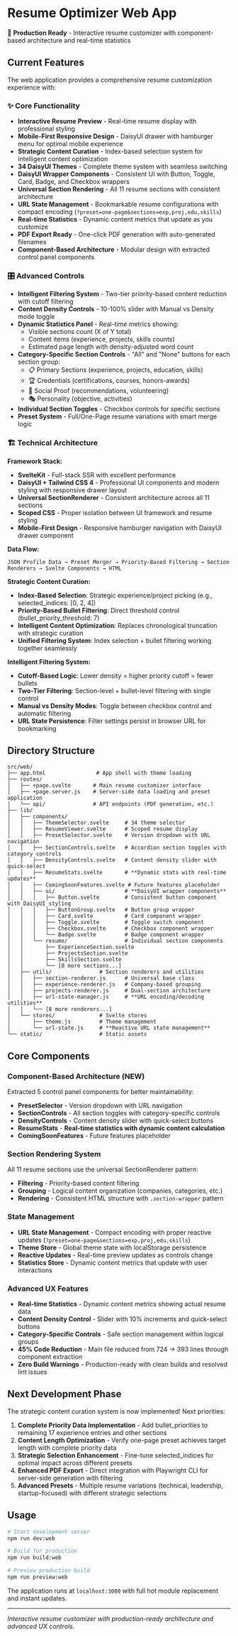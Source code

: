 # Resume Optimizer Web App

🚀 **Production Ready** - Interactive resume customizer with component-based architecture and real-time statistics

## Current Features

The web application provides a comprehensive resume customization experience with:

### ✨ Core Functionality
- **Interactive Resume Preview** - Real-time resume display with professional styling
- **Mobile-First Responsive Design** - DaisyUI drawer with hamburger menu for optimal mobile experience
- **Strategic Content Curation** - Index-based selection system for intelligent content optimization
- **34 DaisyUI Themes** - Complete theme system with seamless switching
- **DaisyUI Wrapper Components** - Consistent UI with Button, Toggle, Card, Badge, and Checkbox wrappers
- **Universal Section Rendering** - All 11 resume sections with consistent architecture
- **URL State Management** - Bookmarkable resume configurations with compact encoding (`?preset=one-page&sections=exp,proj,edu,skills`)
- **Real-time Statistics** - Dynamic content metrics that update as you customize
- **PDF Export Ready** - One-click PDF generation with auto-generated filenames
- **Component-Based Architecture** - Modular design with extracted control panel components

### 🎛️ Advanced Controls
- **Intelligent Filtering System** - Two-tier priority-based content reduction with cutoff filtering
- **Content Density Controls** - 10-100% slider with Manual vs Density mode toggle
- **Dynamic Statistics Panel** - Real-time metrics showing:
  - Visible sections count (X of Y total)
  - Content items (experience, projects, skills counts)
  - Estimated page length with density-adjusted word count
- **Category-Specific Section Controls** - "All" and "None" buttons for each section group:
  - 📋 Primary Sections (experience, projects, education, skills)
  - 🏆 Credentials (certifications, courses, honors-awards)
  - 💬 Social Proof (recommendations, volunteering)
  - 🎭 Personality (objective, activities)
- **Individual Section Toggles** - Checkbox controls for specific sections
- **Preset System** - Full/One-Page resume variations with smart merge logic

### 🏗️ Technical Architecture

**Framework Stack:**
- **SvelteKit** - Full-stack SSR with excellent performance
- **DaisyUI + Tailwind CSS 4** - Professional UI components and modern styling with responsive drawer layout
- **Universal SectionRenderer** - Consistent architecture across all 11 sections
- **Scoped CSS** - Proper isolation between UI framework and resume styling
- **Mobile-First Design** - Responsive hamburger navigation with DaisyUI drawer component

**Data Flow:**
```
JSON Profile Data → Preset Merger → Priority-Based Filtering → Section Renderers → Svelte Components → HTML
```

**Strategic Content Curation:**
- **Index-Based Selection**: Strategic experience/project picking (e.g., selected_indices: [0, 2, 4])
- **Priority-Based Bullet Filtering**: Direct threshold control (bullet_priority_threshold: 7)
- **Intelligent Content Optimization**: Replaces chronological truncation with strategic curation
- **Unified Filtering System**: Index selection + bullet filtering working together seamlessly

**Intelligent Filtering System:**
- **Cutoff-Based Logic**: Lower density = higher priority cutoff = fewer bullets
- **Two-Tier Filtering**: Section-level + bullet-level filtering with single control
- **Manual vs Density Modes**: Toggle between checkbox control and automatic filtering
- **URL State Persistence**: Filter settings persist in browser URL for bookmarking

## Directory Structure

```
src/web/
├── app.html                # App shell with theme loading
├── routes/
│   ├── +page.svelte       # Main resume customizer interface
│   ├── +page.server.js    # Server-side data loading and preset application
│   └── api/               # API endpoints (PDF generation, etc.)
├── lib/
│   ├── components/
│   │   ├── ThemeSelector.svelte     # 34 theme selector
│   │   ├── ResumeViewer.svelte      # Scoped resume display
│   │   ├── PresetSelector.svelte    # Version dropdown with URL navigation
│   │   ├── SectionControls.svelte   # Accordion section toggles with category controls
│   │   ├── DensityControls.svelte   # Content density slider with quick-select
│   │   ├── ResumeStats.svelte       # **Dynamic stats with real-time updates**
│   │   ├── ComingSoonFeatures.svelte # Future features placeholder
│   │   ├── ui/                      # **DaisyUI wrapper components**
│   │   │   ├── Button.svelte        # Consistent button component with DaisyUI styling
│   │   │   ├── ButtonGroup.svelte   # Button group wrapper
│   │   │   ├── Card.svelte          # Card component wrapper
│   │   │   ├── Toggle.svelte        # Toggle switch component
│   │   │   ├── Checkbox.svelte      # Checkbox component wrapper
│   │   │   └── Badge.svelte         # Badge component wrapper
│   │   └── resume/                  # Individual section components
│   │       ├── ExperienceSection.svelte
│   │       ├── ProjectsSection.svelte
│   │       ├── SkillsSection.svelte
│   │       └── [8 more sections...]
│   ├── utils/               # Section renderers and utilities
│   │   ├── section-renderer.js      # Universal base class
│   │   ├── experience-renderer.js   # Company-based grouping
│   │   ├── projects-renderer.js     # Dual-section architecture
│   │   ├── url-state-manager.js     # **URL encoding/decoding utilities**
│   │   └── [8 more renderers...]
│   └── stores/              # Svelte stores
│       ├── theme.js         # Theme management
│       └── url-state.js     # **Reactive URL state management**
└── static/                  # Static assets
```

## Core Components

### Component-Based Architecture (NEW)
Extracted 5 control panel components for better maintainability:
- **PresetSelector** - Version dropdown with URL navigation
- **SectionControls** - All section toggles with category-specific controls
- **DensityControls** - Content density slider with quick-select buttons
- **ResumeStats** - **Real-time statistics with dynamic content calculation**
- **ComingSoonFeatures** - Future features placeholder

### Section Rendering System
All 11 resume sections use the universal SectionRenderer pattern:
- **Filtering** - Priority-based content filtering
- **Grouping** - Logical content organization (companies, categories, etc.)
- **Rendering** - Consistent HTML structure with `.section-wrapper` pattern

### State Management
- **URL State Management** - Compact encoding with proper reactive updates (`?preset=one-page&sections=exp,proj,edu,skills`)
- **Theme Store** - Global theme state with localStorage persistence
- **Reactive Updates** - Real-time preview updates as controls change
- **Statistics Store** - Dynamic content metrics that update with user interactions

### Advanced UX Features
- **Real-time Statistics** - Dynamic content metrics showing actual resume data
- **Content Density Control** - Slider with 10% increments and quick-select buttons
- **Category-Specific Controls** - Safe section management within logical groups
- **45% Code Reduction** - Main file reduced from 724 → 393 lines through component extraction
- **Zero Build Warnings** - Production-ready with clean builds and resolved lint issues

## Next Development Phase

The strategic content curation system is now implemented! Next priorities:

1. **Complete Priority Data Implementation** - Add bullet_priorities to remaining 17 experience entries and other sections
2. **Content Length Optimization** - Verify one-page preset achieves target length with complete priority data
3. **Strategic Selection Enhancement** - Fine-tune selected_indices for optimal impact across different presets
4. **Enhanced PDF Export** - Direct integration with Playwright CLI for server-side generation with filtering
5. **Advanced Presets** - Multiple resume variations (technical, leadership, startup-focused) with different strategic selections

## Usage

```bash
# Start development server
npm run dev:web

# Build for production
npm run build:web

# Preview production build
npm run preview:web
```

The application runs at `localhost:3000` with full hot module replacement and instant updates.

---

*Interactive resume customizer with production-ready architecture and advanced UX controls.* 